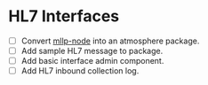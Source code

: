 HL7 Interfaces
=============================

- [ ] Convert [mllp-node](https://www.npmjs.com/package/mllp-node) into an atmosphere package.  
- [ ] Add sample HL7 message to package.
- [ ] Add basic interface admin component.  
- [ ] Add HL7 inbound collection log.
